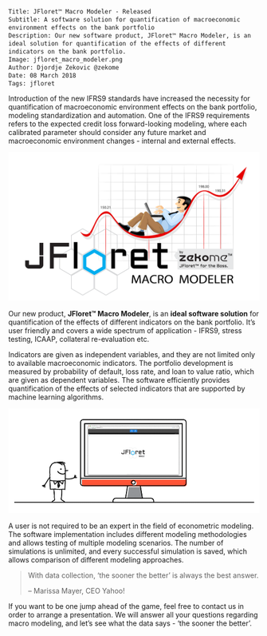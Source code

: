 ```.header
Title: JFloret™ Macro Modeler - Released
Subtitle: A software solution for quantification of macroeconomic environment effects on the bank portfolio
Description: Our new software product, JFloret™ Macro Modeler, is an ideal solution for quantification of the effects of different indicators on the bank portfolio.
Image: jfloret_macro_modeler.png
Author: Djordje Zekovic @zekome
Date: 08 March 2018
Tags: jfloret
```

Introduction of the new IFRS9 standards have increased the necessity for quantification of macroeconomic environment effects on the bank portfolio, modeling standardization and automation. One of the IFRS9 requirements refers to the expected credit loss forward-looking modeling, where each calibrated parameter should consider any future market and macroeconomic environment changes - internal and external effects.

![img](jfloret_macro_modeler.png)

Our new product, **JFloret™ Macro Modeler**, is an **ideal software solution** for quantification of the effects of different indicators on the bank portfolio. It’s user friendly and covers a wide spectrum of application - IFRS9, stress testing, ICAAP, collateral re-evaluation etc.

Indicators are given as independent variables, and they are not limited only to available macroeconomic indicators. The portfolio development is measured by probability of default, loss rate, and loan to value ratio, which are given as dependent variables. The software efficiently provides quantification of the effects of selected indicators that are supported by machine learning algorithms.

![img](jfloret_macro_modeler.gif)

A user is not required to be an expert in the field of econometric modeling. The software implementation includes different modeling methodologies and allows testing of multiple modeling scenarios. The number of simulations is unlimited, and every successful simulation is saved, which allows comparison of different modeling approaches.

> With data collection, ‘the sooner the better’ is always the best answer.
>
> – Marissa Mayer, CEO Yahoo!

If you want to be one jump ahead of the game, feel free to contact us in order to arrange a presentation. We will answer all your questions regarding macro modeling, and let’s see what the data says - ‘the sooner the better’.

